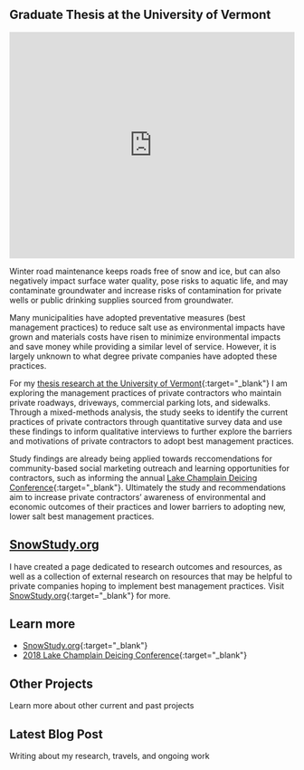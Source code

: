 ## Graduate Thesis at the University of Vermont

<iframe width="100%" height="400px" src="https://www.youtube.com/embed/F_WgywbjZYY?rel=0" frameborder="0" allow="autoplay; encrypted-media" allowfullscreen></iframe>

Winter road maintenance keeps roads free of snow and ice, but can also negatively impact surface water quality, pose risks to aquatic life, and may contaminate groundwater and increase risks of contamination for private wells or public drinking supplies sourced from groundwater. 

Many municipalities have adopted preventative measures (best management practices) to reduce salt use as environmental impacts have grown and materials costs have risen to minimize environmental impacts and save money while providing a similar level of service. However, it is largely unknown to what degree private companies have adopted these practices.

For my [thesis research at the University of Vermont](https://snowstudy.org){:target="_blank"} I am exploring the management practices of private contractors who maintain private roadways, driveways, commercial parking lots, and sidewalks. Through a mixed-methods analysis, the study seeks to identify the current practices of private contractors through quantitative survey data and use these findings to inform qualitative interviews to further explore the barriers and motivations of private contractors to adopt best management practices. 

Study findings are already being applied towards reccomendations for community-based social marketing outreach and learning opportunities for contractors, such as informing the annual [Lake Champlain Deicing Conference](https://www.uvm.edu/seagrant/deicing-conference){:target="_blank"}. Ultimately the study and recommendations aim to increase private contractors’ awareness of environmental and economic outcomes of their practices and lower barriers to adopting new, lower salt best management practices.

## [SnowStudy.org](https://snowstudy.org)

I have created a page dedicated to research outcomes and resources, as well as a collection of external research on resources that may be helpful to private companies hoping to implement best management practices. Visit [SnowStudy.org](https://snowstudy.org){:target="_blank"} for more.

## Learn more

- [SnowStudy.org](https://snowstudy.org){:target="_blank"}
- [2018 Lake Champlain Deicing Conference](https://www.uvm.edu/seagrant/deicing-conference){:target="_blank"}

<div class="card" id="card-allarmwater" style="cursor: pointer;" onClick="window.location='/work';">
    <div class="card-container">
    <h2>Other Projects</h2>
    <p>Learn more about other current and past projects</p>
  </div>
</div>
<div class="card" id="card-blog" style="cursor: pointer;" onclick="window.open('https://medium.com/@holdensparacino/latest', '_blank')">
    <div class="card-container">
    <h2>Latest Blog Post</h2>
    <p>Writing about my research, travels, and ongoing work</p>
  </div>
</div>